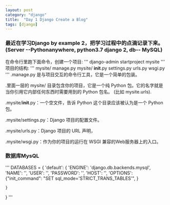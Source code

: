 ```yaml
---
layout: post
category: "django"
title:  "Day 1 Django Create a Blog"
tags: [django]
---
```

### 最近在学习Django by example 2，把学习过程中的点滴记录下来。(Server --Pythonanywhere, python3.7   django 2, db-- MySQL)

在命令行里跑下面命令，创建一个项目:
'''
django-admin startproject mysite
'''
项目的结构:
'''
mysite/
   manage.py
   mysite/
       __init__.py
       settings.py
       urls.py
       wsgi.py
'''
.manage.py 是与项目交互的命令行工具，它是一个简单的包装。

.里面一层的 mysite/ 目录包含你的项目，它是一个纯 Python 包。它的名字就是当你引用它内部任何东西时需要用到的 Python 包名。 (比如 mysite.urls).

.mysite/__init__.py：一个空文件，告诉 Python 这个目录应该被认为是一个 Python 包。

.mysite/settings.py：Django 项目的配置文件。

.mysite/urls.py：Django 项目的 URL 声明，

.mysite/wsgi.py：作为你的项目的运行在 WSGI 兼容的Web服务器上的入口。

### 数据库MysQL
'''
DATABASES = {
    'default': {
        'ENGINE': 'django.db.backends.mysql',
        'NAME': '',
        'USER': '',
        'PASSWORD': '',
        'HOST': '',
        'OPTIONS': {"init_command": "SET sql_mode='STRICT_TRANS_TABLES'", }

    }
}
'''
